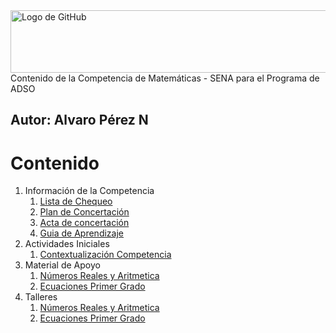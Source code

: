 <img src="https://d1csarkz8obe9u.cloudfront.net/posterpreviews/blue-mathematics-google-classroom-banner-design-template-64e5d3a7fecfcec23715e41f980c1dab_screen.jpg" alt="Logo de GitHub" width="600" height="100">
Contenido de la Competencia de Matemáticas - SENA para el Programa de ADSO

**Autor:** Alvaro Pérez N
---

# Contenido
1. Información de la Competencia
    1. [Lista de Chequeo](https://github.com/aperezn298/MatematicasSENA/blob/main/01_InfoCompetencia_3147910/LC_Matematicas_3147910.pdf)
    2. [Plan de Concertación](https://github.com/aperezn298/MatematicasSENA/blob/main/01_InfoCompetencia_3147910/PlanConcertadoMatematicos3147910.pdf)
    3. [Acta de concertación](https://github.com/aperezn298/MatematicasSENA/blob/main/01_InfoCompetencia_3147910/ActaConcertacionMatematicas3147910.pdf) 
    4. [Guia de Aprendizaje](https://github.com/aperezn298/MatematicasSENA/blob/main/01_InfoCompetencia_3147910/GuiaMatematicas.pdf)
2. Actividades Iniciales
    1. [Contextualización Competencia](https://github.com/aperezn298/MatematicasSENA/blob/main/02_ActividadesIniciales/00ContextualizacionMatematicas.pdf)
3. Material de Apoyo
    1. [Números Reales y Aritmetica](https://github.com/aperezn298/MatematicasSENA/blob/main/03_MaterialApoyo/01NumerosRealesAritmetica.pdf)
    2. [Ecuaciones Primer Grado](https://github.com/aperezn298/MatematicasSENA/blob/main/03_MaterialApoyo/02EcuacionesPrimerGrado.pdf)
4. Talleres
    1. [Números Reales y Aritmetica](https://github.com/aperezn298/MatematicasSENA/blob/main/04_Talleres/Taller01NumRealesAritmetica.pdf)
    2. [Ecuaciones Primer Grado](https://github.com/aperezn298/MatematicasSENA/blob/main/04_Talleres/Taller02EcuacionesPrimer.pdf)
